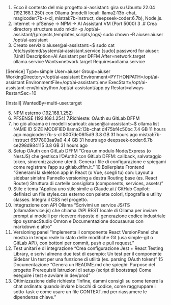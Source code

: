 1. Ecco il contesto del mio progetto ai-assistant: gira su Ubuntu 22.04 (192.168.1.250) con Ollama (modelli locali: llama2:13b-chat, magicoder:7b-s-cl, mistral:7b-instruct, deepseek-coder:6.7b),
Node.js.
2. Internet → pfSense → NPM → AI Assistant VM (Port 5000)
3 .# Crea directory structure
sudo mkdir -p /opt/ai-assistant/{projects,templates,scripts,logs}
sudo chown -R aiuser:aiuser /opt/ai-assistant
4. Creato servizio
aiuser@ai-assistant:~$ sudo cat /etc/systemd/system/ai-assistant.service
[sudo] password for aiuser:
[Unit]
Description=AI Assistant per DFFM
After=network.target ollama.service
Wants=network.target
Requires=ollama.service

[Service]
Type=simple
User=aiuser
Group=aiuser
WorkingDirectory=/opt/ai-assistant
Environment=PYTHONPATH=/opt/ai-assistant
EnvironmentFile=/opt/ai-assistant/.env
ExecStart=/opt/ai-assistant-env/bin/python /opt/ai-assistant/app.py
Restart=always
RestartSec=10

[Install]
WantedBy=multi-user.target

5. NPM esterno (192.168.1.252)
6. PFSENSE (192.168.1.254) 
7.Richieste:
  OAuth su GitLab DFFM
8. ho giò alloama e i modelli scaricati:
   aiuser@ai-assistant:~$ ollama list
  NAME                   ID              SIZE      MODIFIED
  llama2:13b-chat        d475bf4c50bc    7.4 GB    11 hours ago
  magicoder:7b-s-cl      8007de06f5d9    3.8 GB    31 hours ago
  mistral:7b-instruct    6577803aa9a0    4.4 GB    31 hours ago
  deepseek-coder:6.7b    ce298d984115    3.8 GB    31 hours ago
9. Setup OAuth con GitLab DFFM
    “Crea un modulo Node/Express (o NestJS) che gestisca l’OAuth2 con GitLab DFFM: callback, salvataggio token, sincronizzazione utenti. Genera i file di configurazione e spiegami come registrare l’app su gitlab.dffm.it.”
10.Boilerplate Frontend
    “Generami la skeleton app in React (o Vue, scegli tu) con:
    Layout a sidebar sinistra
    Pannello versioning a destra
    Routing base (es. React Router)
   Struttura di cartelle consigliata (components, services, assets)”
11. Stile e tema
  “Applica uno stile simile a Claude.ai / GitHub Copilot: definisci un file styles.css esterno con palette colori, tipografia e utility classes. Integra il CSS nel progetto.
12. Integrazione con API Ollama
  “Scrivimi un service JS/TS (ollamaService.js) che chiama l’API REST locale di Ollama per inviare prompt ai modelli per ricevere risposte di generazione codice industriale tipo sysmacStudio Omron e Documentazione docusaurus con markdown e altro”
13. Versioning panel
  “Implementa il componente React VersionPanel che mostra in tempo reale lo stato delle modifiche Git (usa simple-git o GitLab API), con bottoni per commit, push e pull request.”
14. Test unitari e di integrazione
  “Crea configurazione Jest + React Testing Library, e scrivi almeno due test di esempio:
  Un test per il componente Sidebar
  Un test per una funzione di utilità (es. parsing OAuth token)”
15 Documentazione
  “Genera un README.md che spieghi:
  Purpose del progetto
  Prerequisiti
  Istruzioni di setup (script di bootstrap)
  Come eseguire i test e avviare in dev/prod”
15. Ottimizzazione delle richieste
  “Infine, dammi consigli su come tenere la chat ordinata: quando inviare blocchi di codice, come raggruppare i sotto-task e come usare un file CONTEXT.md per riassumere le dipendenze chiave.”
